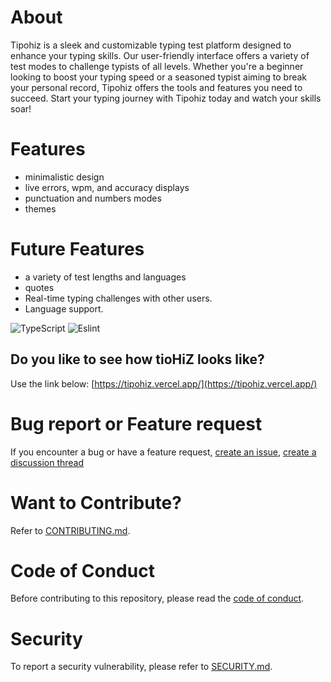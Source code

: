 # About

Tipohiz is a sleek and customizable typing test platform designed to enhance your typing skills. Our user-friendly interface offers a variety of test modes to challenge typists of all levels. Whether you're a beginner looking to boost your typing speed or a seasoned typist aiming to break your personal record, Tipohiz offers the tools and features you need to succeed. Start your typing journey with Tipohiz today and watch your skills soar!

# Features

- minimalistic design
- live errors, wpm, and accuracy displays
- punctuation and numbers modes
- themes

# Future Features
- a variety of test lengths and languages
- quotes
- Real-time typing challenges with other users.
- Language support.

![TypeScript](https://img.shields.io/badge/typescript-%23007ACC.svg?style=for-the-badge&logo=typescript&logoColor=white)
![Eslint](https://img.shields.io/badge/eslint-4B32C3?style=for-the-badge&logo=eslint&logoColor=white)

## Do you like to see how tioHiZ looks like?

Use the link below:
[https://tipohiz.vercel.app/](https://tipohiz.vercel.app/)

# Bug report or Feature request

If you encounter a bug or have a feature request, [create an issue](https://github.com/jhohannesK/tipohiz/issues),
[create a discussion thread](https://github.comjhohannesK/tipohiz/discussions)

# Want to Contribute?

Refer to [CONTRIBUTING.md](CONTRIBUTING.md).

# Code of Conduct

Before contributing to this repository, please read the [code of conduct](CODE_OF_CONDUCT.md).

# Security

To report a security vulnerability, please refer to [SECURITY.md](SECURITY.md).
